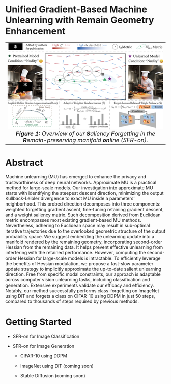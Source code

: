 # Unified Gradient-Based Machine Unlearning with Remain Geometry Enhancement

<table align="center">
  <tr>
    <td align="center"> 
      <img src="overview.png" alt="Teaser" style="width: 700px;"/> 
      <br>
      <em style="font-size: 18px;">  <strong style="font-size: 18px;">Figure 1:</strong> Overview of our <strong style="font-size: 18px;">S</strong>aliency <strong style="font-size: 18px;">F</strong>orgetting in the <strong style="font-size: 18px;">R</strong>emain-preserving manifold <strong style="font-size: 18px;">on</strong>line (SFR-on).</em>
    </td>
  </tr>
</table>

# Abstract

Machine unlearning (MU) has emerged to enhance the privacy and trustworthiness of deep neural networks. Approximate MU is a practical method for large-scale models. Our investigation into approximate MU starts with identifying the steepest descent direction, minimizing the output Kullback-Leibler divergence to exact MU inside a parameters' neighborhood. This probed direction decomposes into three components: weighted forgetting gradient ascent, fine-tuning retaining gradient descent, and a weight saliency matrix. Such decomposition derived from Euclidean metric encompasses most existing gradient-based MU methods. Nevertheless, adhering to Euclidean space may result in sub-optimal iterative trajectories due to the overlooked geometric structure of the output probability space. We suggest embedding the unlearning update into a manifold rendered by the remaining geometry, incorporating second-order Hessian from the remaining data. It helps prevent effective unlearning from interfering with the retained performance. However, computing the second-order Hessian for large-scale models is intractable. To efficiently leverage the benefits of Hessian modulation, we propose a fast-slow parameter update strategy to implicitly approximate the up-to-date salient unlearning direction.
Free from specific modal constraints, our approach is adaptable across computer vision unlearning tasks, including classification and generation. Extensive experiments validate our efficacy and efficiency. Notably, our method successfully performs class-forgetting on ImageNet using DiT and forgets a class on CIFAR-10 using DDPM in just 50 steps, compared to thousands of steps required by previous methods.

# Getting Started 

* SFR-on for Image Classification 

* SFR-on for Image Generation 

    * CIFAR-10 using DDPM

    * ImageNet using DiT (coming soon)

    * Stable Diffusion (coming soon)